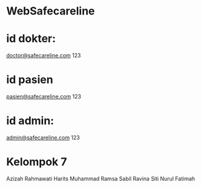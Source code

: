 # WebSafecareline
# id dokter:
doctor@safecareline.com
123
# id pasien
pasien@safecareline.com
123
# id admin:
admin@safecareline.com
123

# Kelompok 7 
Azizah Rahmawati
Harits
Muhammad Ramsa Sabil
Ravina
Siti Nurul Fatimah
